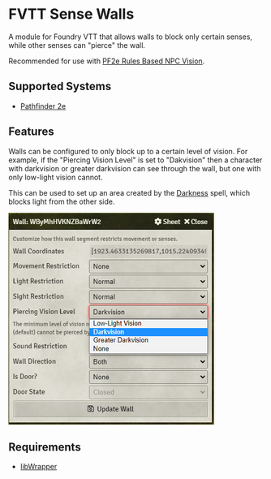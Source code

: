 # FVTT Sense Walls
A module for Foundry VTT that allows walls to block only certain senses, while other senses can "pierce" the wall.

Recommended for use with [PF2e Rules Based NPC Vision](https://github.com/JDCalvert/FVTT-PF2e-Rules-Based-NPC-Vision).

## Supported Systems
- [Pathfinder 2e](https://foundryvtt.com/packages/pf2e)

## Features
Walls can be configured to only block up to a certain level of vision. For example, if the "Piercing Vision Level" is set to "Dakvision" then a character with darkvision or greater darkvision can see through the wall, but one with only low-light vision cannot.

This can be used to set up an area created by the [Darkness](https://2e.aonprd.com/Spells.aspx?ID=59) spell, which blocks light from the other side.

![Wall Configuration](images/wall-config.png)

## Requirements
- [libWrapper](https://foundryvtt.com/packages/lib-wrapper)

